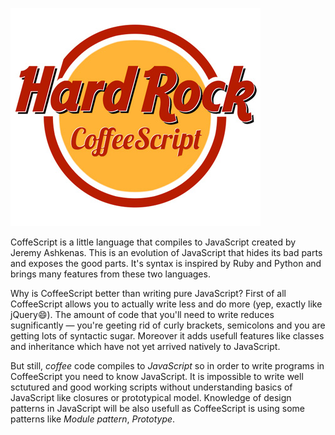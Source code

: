 ![Hard Rock Coffeescript](assets/hard_rock.jpg)

CoffeScript is a little language that compiles to JavaScript created by Jeremy Ashkenas. This is an evolution of JavaScript that hides its bad parts and exposes the good parts. It's syntax is inspired by Ruby and Python and brings many features from these two languages.

Why is CoffeeScript better than writing pure JavaScript? First of all CoffeeScript allows you to actually write less and do more (yep, exactly like jQuery:smile:). The amount of code that you'll need to write reduces sugnificantly — you're geeting rid of curly brackets, semicolons and you are getting lots of syntactic sugar. Moreover it adds usefull features like classes and inheritance which have not yet arrived natively to JavaScript.

But still, *coffee* code compiles to *JavaScript* so in order to write programs in CoffeeScript you need to know JavaScript. It is impossible to write well sctutured and good working scripts without understanding basics of JavaScript like closures or prototypical model. Knowledge of design patterns in JavaScript will be also usefull as CoffeeScript is using some patterns like *Module pattern*, *Prototype*.

